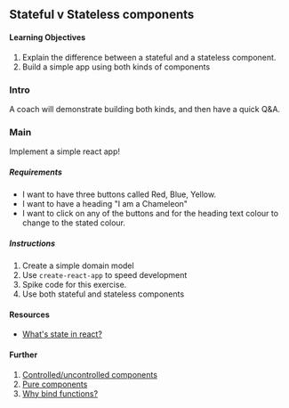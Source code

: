 ## Stateful v Stateless components

#### Learning Objectives
1. Explain the difference between a stateful and a stateless component.
2. Build a simple app using both kinds of components

### Intro

A coach will demonstrate building both kinds, and then have a quick Q&A.

### Main
Implement a simple react app!

##### Requirements
- I want to have three buttons called Red, Blue, Yellow.
- I want to have a heading "I am a Chameleon"
- I want to click on any of the buttons and for the heading text colour to change to the stated colour.

##### Instructions
1. Create a simple domain model
2. Use `create-react-app` to speed development
3. Spike code for this exercise.
4. Use both stateful and stateless components

#### Resources

- [What's state in react?](https://reactjs.org/docs/faq-state.html)

#### Further

1. [Controlled/uncontrolled components](https://www.robinwieruch.de/react-controlled-components)
2. [Pure components](https://stackoverflow.com/questions/41340697/react-component-vs-react-purecomponent)
3. [Why bind functions?](https://yehudakatz.com/2011/08/11/understanding-javascript-function-invocation-and-this/)

